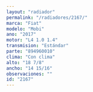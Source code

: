 ```yaml
---
layout: "radiador"
permalink: "/radiadores/2167/"
marca: "Fiat"
modelo: "Mobi"
ano: "2017"
motor: "L4 1.0 1.4"
transmision: "Estándar"
parte: "894960010"
clima: "Con clima"
alto: "18 7/8"
ancho: "14 15/16"
observaciones: ""
id: "2167"
---
```


